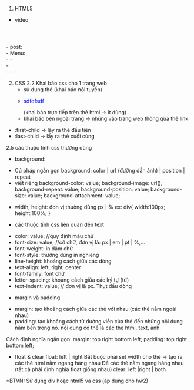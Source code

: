 1. HTML5
- video
 <header></header>
 <main></main>
- post: <article></article>
- Menu: <nav></nav>
- <sidebar></sidebar>
- <footer></footer>
- <section></section>
- <list-product></list-product>
- <form-product></form-product>
- <address></address>

2. CSS
2.2 Khai báo css cho 1 trang web
	- sử dụng thẻ <style></style> (khai báo nội tuyến)
	- <p style="color: blue">sdfdfsdf</p> (khai báo trực tiếp trên thẻ html -> ít dùng)
	- khai báo bên ngoài trang -> nhúng vào trang web thông qua thẻ link
		<link rel="stylesheet" type="text/css" href="đường_dẫn_file_css">

- :first-child -> lấy ra thẻ đầu tiên
- :last-child -> lấy ra thẻ cuối cùng

2.5 các thuộc tính css thường dùng
* background:
- Cú pháp ngắn gọn
	background: color | url (đường dẫn ảnh) | position | repeat
- viết riêng
	background-color: value;
	background-image: url();
	background-repeat: value;
	background-position: value;
	background-size: value;
	background-attachment: value;

* width, height: đơn vị thường dùng px | %
ex: div{
	width:100px;
	height:100%;
}

* các thuộc tính css liên quan đến text
- color: value; //quy định màu chữ
- font-size: value; //cỡ chữ, đơn vị là: px | em | pt | %,...
- font-weight: in đậm chữ
- font-style: thường dùng in nghiêng
- line-height: khoảng cách giữa các dòng
- text-align: left, right, center
- font-family: font chữ
- letter-spacing: khoảng cách giữa các ký tự (từ)
- text-indent: value; // đơn vị là px. Thụt đầu dòng

* margin và padding
- margin: tạo khoảng cách giữa các thẻ với nhau (các thẻ nằm ngoài nhau)
- padding: tạo khoảng cách từ đường viền của thẻ đến những nội dung nằm bên trong nó. nội dung có thể là các thẻ html, text, ảnh.

Cách định nghĩa ngắn gọn:
	margin: top right bottom left;
	padding: top right bottom left;

* float & clear
	float: left | right
		Bắt buộc phải set width cho thẻ
		-> tạo ra các thẻ html nằm ngang hàng nhau
		Để các thẻ nằm ngang hàng nhau (tất cả phải định nghĩa float giống nhau)
	clear: left |right | both

*BTVN:
	Sử dụng div hoặc html5 và css (áp dụng cho hw2)